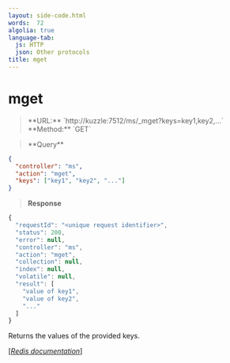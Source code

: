 ```yaml
---
layout: side-code.html
words:  72
algolia: true
language-tab:
  js: HTTP
  json: Other protocols
title: mget
---
```


# mget



<blockquote class="js">
<p>
**URL:** `http://kuzzle:7512/ms/_mget?keys=key1,key2,...`  
**Method:** `GET`
</p>
</blockquote>


<blockquote class="json">
<p>
**Query**
</p>
</blockquote>


```json
{
  "controller": "ms",
  "action": "mget",
  "keys": ["key1", "key2", "..."]
}
```

>**Response**

```javascript
{
  "requestId": "<unique request identifier>",
  "status": 200,
  "error": null,
  "controller": "ms",
  "action": "mget",
  "collection": null,
  "index": null,
  "volatile": null,
  "result": [
    "value of key1",
    "value of key2",
    "..."
  ]
}
```

Returns the values of the provided keys.

[[_Redis documentation_]](https://redis.io/commands/mget)
